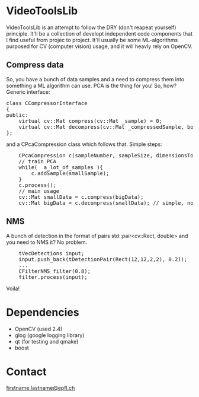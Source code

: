 VideoToolsLib
=============

VideoToolsLib is an attempt to follow the DRY (don't reapeat yourself)  principle. It'll be a collection of developt independent code components that I find useful from projec to project. It'll usually be some  ML-algorithms purposed for CV (computer vision) usage, and it will heavly rely on OpenCV.

Compress data
-------------
So, you have a bunch of data samples and a need to compress them into something a ML algorithm can use. PCA is the thing for you! So, how?
Generic interface:
<pre>
class CCompressorInterface
{
public:
    virtual cv::Mat compress(cv::Mat _sample) = 0;
    virtual cv::Mat decompress(cv::Mat _compressedSample, bool _convertTo8Bit = false) = 0;
};
</pre>

and a CPcaCompression class which follows that. Simple steps:

<pre>
	CPcaCompression c(sampleNumber, sampleSize, dimensionsToUse);
	// train PCA
	while(  a_lot_of_samples ){
		c.addSample(smallSample);
	}
	c.process();
	// main usage
	cv::Mat smallData = c.compress(bigData);
	cv::Mat bigData = c.decompress(smallData); // simple, no?
</pre>

NMS
---

A bunch of detection in the format of pairs std::pair<cv::Rect, double> and you need to NMS it? No problem.

<pre>
	tVecDetections input;
	input.push_back(tDetectionPair(Rect(12,12,2,2), 0.2));
	...
	CFilterNMS filter(0.8);
	filter.process(input);
</pre>

Voila!

Dependencies
============
 - OpenCV (used 2.4)
 - glog (google logging library)
 - qt (for testing and qmake)
 - boost

Contact
=======

firstname.lastname@epfl.ch
